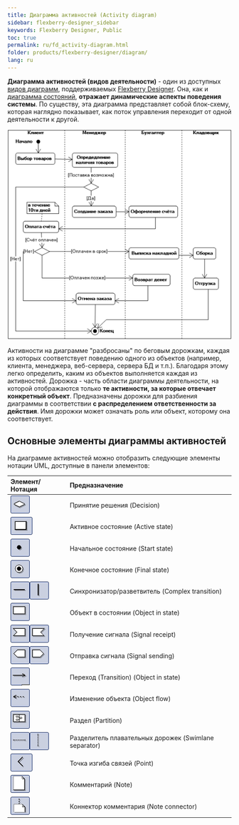 ```yaml
---
title: Диаграмма активностей (Activity diagram)
sidebar: flexberry-designer_sidebar
keywords: Flexberry Designer, Public
toc: true
permalink: ru/fd_activity-diagram.html
folder: products/flexberry-designer/diagram/
lang: ru
---
```


**Диаграмма активностей (видов деятельности)** - один из доступных [видов диаграмм](fd_editing-diagram.html), поддерживаемых [Flexberry Designer](fd_flexberry-designer.html).
Она, как и [диаграмма состояний](fd_statechart-diagram.html), **отражает динамические аспекты поведения системы**. По существу, эта диаграмма представляет собой блок-схему, которая наглядно показывает, как поток управления переходит от одной деятельности к другой.  

![](/images/pages/products/flexberry-designer/diagram/activity-diagram.png)

Активности на диаграмме "разбросаны" по беговым дорожкам, каждая из которых соответствует поведению одного из объектов (например, клиента, менеджера, веб-сервера, сервера БД и т.п.). Благодаря этому легко определить, каким из объектов выполняется каждая из активностей. Дорожка - часть области диаграммы деятельности, на которой отображаются только **те активности, за которые отвечает конкретный объект**. Предназначены дорожки для разбиения диаграммы в соответствии **с распределением ответственности за действия**. Имя дорожки может означать роль или объект, которому она соответствует. 

## Основные элементы диаграммы активностей

На диаграмме активностей можно отобразить следующие элементы нотации UML, доступные в панели элементов:

Элемент/Нотация | Предназначение
:------------------------------------------------------------------|:--------------------------------------------
![](/images/pages/products/flexberry-designer/diagram/decision.jpg) | Принятие решения (Decision)
![](/images/pages/products/flexberry-designer/diagram/activeobject1.jpg) | Активное состояние (Active state)
![](/images/pages/products/flexberry-designer/diagram/startstate.jpg) | Начальное состояние (Start state)
![](/images/pages/products/flexberry-designer/diagram/finalstate.jpg) | Конечное состояние (Final state)
![](/images/pages/products/flexberry-designer/diagram/complextransition.jpg)![](/images/pages/products/flexberry-designer/diagram/complextransition_ver.jpg) | Синхронизатор/разветвитель (Complex transition)
![](/images/pages/products/flexberry-designer/diagram/objinstate.jpg) | Объект в состоянии (Object in state)
![](/images/pages/products/flexberry-designer/diagram/signalreceipt-l.jpg)![](/images/pages/products/flexberry-designer/diagram/signalreceipt-r.jpg) | Получение сигнала (Signal receipt)
![](/images/pages/products/flexberry-designer/diagram/signalsend-l.jpg)![](/images/pages/products/flexberry-designer/diagram/signalsend-r.jpg) | Отправка сигнала (Signal sending)
![](/images/pages/products/flexberry-designer/diagram/transition.jpg) | Переход (Transition) (Object in state)
![](/images/pages/products/flexberry-designer/diagram/objectflow.jpg) | Изменение объекта (Object flow)
![](/images/pages/products/flexberry-designer/diagram/partition.jpg) | Раздел (Partition)
![](/images/pages/products/flexberry-designer/diagram/swlane-h.jpg)![](/images/pages/products/flexberry-designer/diagram/swlane-v.jpg) | Разделитель плавательных дорожек (Swimlane separator)
![](/images/pages/products/flexberry-designer/diagram/corner.jpg) | Точка изгиба связей (Point)
![](/images/pages/products/flexberry-designer/diagram/note.jpg) | Комментарий (Note)
![](/images/pages/products/flexberry-designer/diagram/noteconn.jpg) | Коннектор комментария (Note connector)
